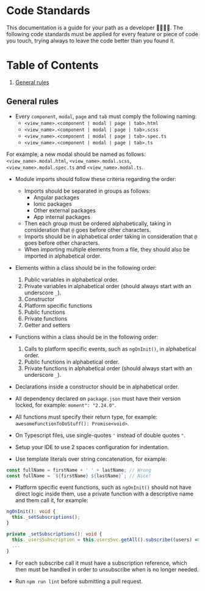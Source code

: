 # Code Standards

This documentation is a guide for your path as a developer 👩‍💻🧑‍💻. The following code standards must be applied for every feature or piece of code you touch, trying always to leave the code better than you found it. 

# Table of Contents
1. [General rules](#general-rules)

## General rules <a name="general-rules">

- Every `component`, `modal`, `page` and `tab` must comply the following naming:
    - `<view_name>.<component | modal | page | tab>.html`
    - `<view_name>.<component | modal | page | tab>.scss`
    - `<view_name>.<component | modal | page | tab>.spec.ts`
    - `<view_name>.<component | modal | page | tab>.ts`

For example, a new modal should be named as follows: `<view_name>.modal.html`, `<view_name>.modal.scss`, `<view_name>.modal.spec.ts` and `<view_name>.modal.ts`.

- Module imports should follow these criteria regarding the order:
    - Imports should be separated in groups as follows:
        - Angular packages
        - Ionic packages
        - Other external packages
        - App internal packages
    - Then each group must be ordered alphabetically, taking in consideration that `@` goes before other characters.
    - Imports should be in alphabetical order taking in consideration that `@` goes before other characters.
    - When importing multiple elements from a file, they should also be imported in alphabetical order.

- Elements within a class should be in the following order:
    1. Public variables in alphabetical order.
    2. Private variables in alphabetical order (should always start with an underscore `_`).
    3. Constructor
    4. Platform specific functions
    5. Public functions
    6. Private functions
    7. Getter and setters

- Functions within a class should be in the following order:
    1. Calls to platform specific events, such as `ngOnInit()`, in alphabetical order.
    2. Public functions in alphabetical order.
    3. Private functions in alphabetical order (should always start with an underscore `_`).

- Declarations inside a constructor should be in alphabetical order.

- All dependency declared on `package.json` must have their version locked, for example: `moment": "2.24.0"`. 

- All functions must specify their return type, for example: `awesomeFunctionToDoStuff(): Promise<void>`.

- On Typescript files, use single-quotes `'` instead of double quotes `"`.

- Setup your IDE to use 2 spaces configuration for indentation.

- Use template literals over string concatenation, for example: 
```typescript
const fullName = firstName + ' ' + lastName; // Wrong
const fullName = `${firstName} ${lastName}`; // Nice!
```

- Platform specific event functions, such as `ngOnInit()` should not have direct logic inside them, use a private function with a descriptive name and them call it, for example:
```typescript
ngOnInit(): void {
  this._setSubscriptions();
}

private _setSubscriptions(): void {
  this._usersSubscription = this.usersSvc.getAll().subscribe((users) => ...);
  ... 
}
```

- For each subscribe call it must have a subscription reference, which then must be handled in order to unsubscribe when is no longer needed. 

- Run `npm run lint` before submitting a pull request.
